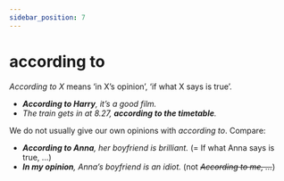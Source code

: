 ```yaml
---
sidebar_position: 7
---
```


# according to

*According to X* means ‘in X’s opinion’, ‘if what X says is true’.

- ***According to Harry**, it’s a good film.*
- *The train gets in at 8.27, **according to the timetable**.*

We do not usually give our own opinions with *according to*. Compare:

- ***According to Anna**, her boyfriend is brilliant.* (= If what Anna says is true, …)
- ***In my opinion**, Anna’s boyfriend is an idiot.* (not *~~According to me, …~~*)
